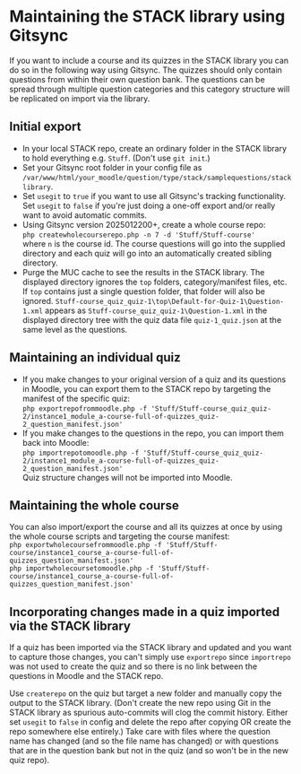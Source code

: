 # Maintaining the STACK library using Gitsync

If you want to include a course and its quizzes in the STACK library you can do so in the following way using Gitsync. The quizzes should only contain questions from within their own question bank. The questions can be spread through multiple question categories and this category structure will be replicated on import via the library.

## Initial export
- In your local STACK repo, create an ordinary folder in the STACK library to hold everything e.g. `Stuff`. (Don't use `git init`.)
- Set your Gitsync root folder in your config file as `/var/www/html/your_moodle/question/type/stack/samplequestions/stacklibrary`.
- Set `usegit` to `true` if you want to use all Gitsync's tracking functionality. Set `usegit` to `false` if you're just doing
a one-off export and/or really want to avoid automatic commits.
- Using Gitsync version 2025012200+, create a whole course repo:  
`php createwholecourserepo.php -n 7 -d 'Stuff/Stuff-course'`  
where `n` is the course id. The course questions will go into the supplied directory and each quiz will go into an automatically
created sibling directory. 
- Purge the MUC cache to see the results in  the STACK library. The displayed directory ignores the `top` folders, category/manifest files, etc. If `top` contains just a single question folder, that folder will also be ignored. `Stuff-course_quiz_quiz-1\top\Default-for-Quiz-1\Question-1.xml` appears as `Stuff-course_quiz_quiz-1\Question-1.xml` in the displayed directory tree with the quiz data file `quiz-1_quiz.json` at the same level as the questions.

## Maintaining an individual quiz
- If you make changes to your original version of a quiz and its questions in Moodle, you can export them to the STACK repo by targeting
the manifest of the specific quiz:  
`php exportrepofrommoodle.php -f 'Stuff/Stuff-course_quiz_quiz-2/instance1_module_a-course-full-of-quizzes_quiz-2_question_manifest.json'`  
- If you make changes to the questions in the repo, you can import them back into Moodle:  
`php importrepotomoodle.php -f 'Stuff/Stuff-course_quiz_quiz-2/instance1_module_a-course-full-of-quizzes_quiz-2_question_manifest.json'`  
Quiz structure changes will not be imported into Moodle.

## Maintaining the whole course
You can also import/export the course and all its quizzes at once by using the whole course scripts and targeting the course manifest:  
`php exportwholecoursefrommoodle.php -f 'Stuff/Stuff-course/instance1_course_a-course-full-of-quizzes_question_manifest.json'`  
`php importwholecoursetomoodle.php -f 'Stuff/Stuff-course/instance1_course_a-course-full-of-quizzes_question_manifest.json'`

## Incorporating changes made in a quiz imported via the STACK library
If a quiz has been imported via the STACK library and updated and you want to capture those changes, you can't simply use `exportrepo` since `importrepo` was not used to create the quiz and so there is no link between the questions in Moodle and the STACK repo.

Use `createrepo` on the quiz but target a new folder and manually copy the output to the STACK library. (Don't create the new repo using Git in the STACK library as spurious auto-commits will clog the commit history. Either set `usegit` to `false` in config and delete the repo after copying OR create the repo somewhere else entirely.) Take care with files where the question name has changed (and so the file name has changed) or with questions that are in the question bank but not in the quiz (and so won't be in the new quiz repo).